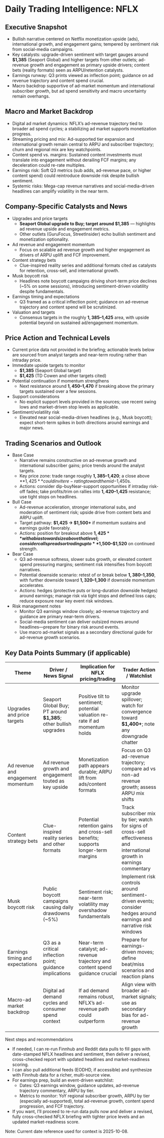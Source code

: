 # Daily Trading Intelligence: NFLX

## Executive Snapshot
- Bullish narrative centered on Netflix monetization upside (ads), international growth, and engagement gains; tempered by sentiment risk from social-media campaigns.
- Key catalysts: upgrade-driven sentiment with target gauges around **$1,385** (Seaport Global) and higher targets from other outlets; ad-revenue growth and engagement as primary upside drivers; content bets (reality formats) seen as ARPU/retention catalysts.
- Earnings runway: Q3 prints viewed as inflection point; guidance on ad revenue trajectory and content spend crucial.
- Macro backdrop supportive of ad-market momentum and international subscriber growth, but ad spend sensitivity and macro uncertainty remain overhangs.

## Macro and Market Backdrop
- Digital ad market dynamics: NFLX’s ad-revenue trajectory tied to broader ad spend cycles; a stabilizing ad market supports monetization progress.
- Streaming pricing and mix: Ad-supported tier expansion and international growth remain central to ARPU and subscriber trajectory; churn and regional mix are key watchpoints.
- Content spend vs. margins: Sustained content investments must translate into engagement without derailing FCF margins; any deceleration could re-rate multiples.
- Earnings risk: Soft Q3 metrics (sub adds, ad-revenue pace, or higher content spend) could reintroduce downside risk despite bullish sentiment.
- Systemic risks: Mega-cap revenue narratives and social-media-driven headlines can amplify volatility in the near term.

## Company-Specific Catalysts and News
- Upgrades and price targets
  - **Seaport Global upgrade to Buy; target around $1,385** — highlights ad revenue upside and engagement metrics.
  - Other outlets (GuruFocus, StreetInsider) echo bullish sentiment and monetization optionality.
- Ad revenue and engagement momentum
  - Focus on scalable ad revenue growth and higher engagement as drivers of ARPU uplift and FCF improvement.
- Content strategy bets
  - Clue-inspired reality series and additional formats cited as catalysts for retention, cross-sell, and international growth.
- Musk boycott risk
  - Headlines note boycott campaigns driving short-term price declines (~5% on some sessions), introducing sentiment-driven volatility despite fundamentals.
- Earnings timing and expectations
  - Q3 framed as a critical inflection point; guidance on ad-revenue trajectory and content spend will be scrutinized.
- Valuation and targets
  - Consensus targets in the roughly **$1,385–$1,425** area, with upside potential beyond on sustained ad/engagement momentum.

## Price Action and Technical Levels
- Current price data not provided in the briefing; actionable levels below are sourced from analyst targets and near-term routing rather than intraday price.
- Immediate upside targets to monitor
  - **$1,385** (Seaport Global target)
  - **$1,425** (TD Cowen and other targets cited)
- Potential continuation if momentum strengthens
  - Next resistance around **$1,450–$1,470** if breaking above the primary targets sustained over a few sessions.
- Support considerations
  - No explicit support levels provided in the sources; use recent swing lows and market-driven stop levels as applicable.
- Sentiment/volatility risk
  - Elevated near social-media-driven headlines (e.g., Musk boycott); expect short-term spikes in both directions around earnings and major news.

## Trading Scenarios and Outlook
- Base Case
  - Narrative remains constructive on ad-revenue growth and international subscriber gains; price trends around the analyst targets.
  - Key price zone: trade range roughly **$1,385–$1,420**; a close above **$1,425** could invite re-rating toward the mid-$1,450s.
  - Actions: consider dip-buyNear-support opportunities if intraday risk-off fades; take profits/trim on rallies into **$1,420–$1,425** resistance; use tight stops on headlines.
- Bull Case
  - Ad-revenue acceleration, stronger international subs, and moderation of sentiment risk; upside drive from content bets and ARPU uplift.
  - Target pathway: **$1,425 → $1,500+** if momentum sustains and earnings guide favorably.
  - Actions: position for breakout above **$1,425** with a bias toward size above that level; consider call spreads or trading up to **$1,500–$1,520** on continued strength.
- Bear Case
  - Q3 ad-revenue softness, slower subs growth, or elevated content spend pressuring margins; sentiment risk intensifies from boycott narratives.
  - Potential downside scenario: retest of or break below **$1,380–$1,350**, with further downside toward **$1,320–$1,300** if downside momentum accelerates.
  - Actions: hedges (protective puts or long-duration downside hedges) around earnings; manage risk via tight stops and defined loss caps; reduce exposure near key event risk windows.
- Risk management notes
  - Monitor Q3 earnings window closely; ad-revenue trajectory and guidance are primary near-term drivers.
  - Social-media sentiment can deliver outsized moves around headlines—prepare for binary risk around events.
  - Use macro ad-market signals as a secondary directional guide for ad-revenue growth scenarios.

## Key Data Points Summary (if applicable)

| Theme | Driver / News Signal | Implication for NFLX pricing/trading | Trader Action / Watchlist |
|---|---|---|---|
| Upgrades and price targets | Seaport Global Buy; PT around **$1,385**; other bullish upgrades | Positive tilt to sentiment; potential valuation re-rate if ad momentum holds | Monitor upgrade spillover; watch for convergence toward **$1,400+**; note any downgrade chatter |
| Ad revenue and engagement momentum | Ad revenue growth and engagement touted as key upside | Monetization path appears durable; ARPU lift from ads/content formats | Focus on Q3 ad-revenue trajectory; compare ad vs non-ad revenue growth; assess ARPU mix shifts |
| Content strategy bets | Clue-inspired reality series and other formats | Potential retention gains and cross-sell benefits; supports longer-term margins | Track subscriber mix by tier; watch for signs of cross-sell effectiveness and international growth in earnings commentary |
| Musk boycott risk | Public boycott campaigns causing daily drawdowns (~5%) | Sentiment risk; near-term volatility may overshadow fundamentals | Implement risk controls around sentiment-driven events; consider hedges around earnings and narrative risk windows |
| Earnings timing and expectations | Q3 as a critical inflection point; guidance implications | Near-term catalyst; ad-revenue trajectory and content spend guidance crucial | Prepare for earnings-driven moves; define beat/miss scenarios and reaction plans |
| Macro-ad market backdrop | Digital ad demand cycles and consumer spend context | If ad demand remains robust, NFLX’s ad-revenue path could outperform | Align view with broader ad-market signals; use as secondary bias for ad-revenue growth |

Next steps and recommendations
- If needed, I can re-run Finnhub and Reddit data pulls to fill gaps with date-stamped NFLX headlines and sentiment, then deliver a revised, cross-checked report with updated headlines and market-readiness scoring.
- I can also pull additional feeds (EODHD, if accessible) and synthesize with Finnhub data for a richer, multi-source view.
- For earnings prep, build an event-driven watchlist:
  - Dates: Q3 earnings window, guidance updates, ad-revenue trajectory commentary, ARPU by tier.
  - Metrics to monitor: YoY regional subscriber growth, ARPU by tier (especially ad-supported), total ad-revenue growth, content spend progression, and FCF trajectory.
- If you want, I’ll proceed to re-run data pulls now and deliver a revised, fully cross-checked NFLX briefing with tighter price levels and an updated market-readiness score.

Note: Current date reference used for context is 2025-10-08.